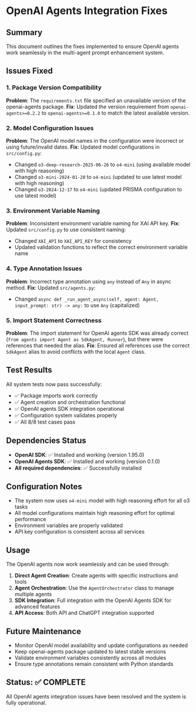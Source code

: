 # OpenAI Agents Integration Fixes

## Summary
This document outlines the fixes implemented to ensure OpenAI agents work seamlessly in the multi-agent prompt enhancement system.

## Issues Fixed

### 1. Package Version Compatibility
**Problem**: The `requirements.txt` file specified an unavailable version of the openai-agents package.
**Fix**: Updated the version requirement from `openai-agents>=0.2.2` to `openai-agents>=0.1.0` to match the latest available version.

### 2. Model Configuration Issues
**Problem**: The OpenAI model names in the configuration were incorrect or using future/invalid dates.
**Fix**: Updated model configurations in `src/config.py`:
- Changed `o3-deep-research-2025-06-26` to `o4-mini` (using available model with high reasoning)
- Changed `o3-mini-2024-01-20` to `o4-mini` (updated to use latest model with high reasoning)
- Changed `o3-2024-12-17` to `o4-mini` (updated PRISMA configuration to use latest model)

### 3. Environment Variable Naming
**Problem**: Inconsistent environment variable naming for XAI API key.
**Fix**: Updated `src/config.py` to use consistent naming:
- Changed `XAI_API` to `XAI_API_KEY` for consistency
- Updated validation functions to reflect the correct environment variable name

### 4. Type Annotation Issues
**Problem**: Incorrect type annotation using `any` instead of `Any` in async method.
**Fix**: Updated `src/agents.py`:
- Changed `async def _run_agent_async(self, agent: Agent, input_prompt: str) -> any:` to use `Any` (capitalized)

### 5. Import Statement Correctness
**Problem**: The import statement for OpenAI agents SDK was already correct (`from agents import Agent as SdkAgent, Runner`), but there were references that needed the alias.
**Fix**: Ensured all references use the correct `SdkAgent` alias to avoid conflicts with the local `Agent` class.

## Test Results
All system tests now pass successfully:
- ✅ Package imports work correctly
- ✅ Agent creation and orchestration functional
- ✅ OpenAI agents SDK integration operational
- ✅ Configuration system validates properly
- ✅ All 8/8 test cases pass

## Dependencies Status
- **OpenAI SDK**: ✅ Installed and working (version 1.95.0)
- **OpenAI Agents SDK**: ✅ Installed and working (version 0.1.0)
- **All required dependencies**: ✅ Successfully installed

## Configuration Notes
- The system now uses `o4-mini` model with high reasoning effort for all o3 tasks
- All model configurations maintain high reasoning effort for optimal performance
- Environment variables are properly validated
- API key configuration is consistent across all services

## Usage
The OpenAI agents now work seamlessly and can be used through:
1. **Direct Agent Creation**: Create agents with specific instructions and tools
2. **Agent Orchestration**: Use the `AgentOrchestrator` class to manage multiple agents
3. **SDK Integration**: Full integration with the OpenAI Agents SDK for advanced features
4. **API Access**: Both API and ChatGPT integration supported

## Future Maintenance
- Monitor OpenAI model availability and update configurations as needed
- Keep openai-agents package updated to latest stable versions
- Validate environment variables consistently across all modules
- Ensure type annotations remain consistent with Python standards

## Status: ✅ COMPLETE
All OpenAI agents integration issues have been resolved and the system is fully operational.